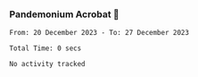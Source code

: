 ### Pandemonium Acrobat 🤸

<!--START_SECTION:waka-->

```all_time
From: 20 December 2023 - To: 27 December 2023

Total Time: 0 secs

No activity tracked
```

<!--END_SECTION:waka-->

